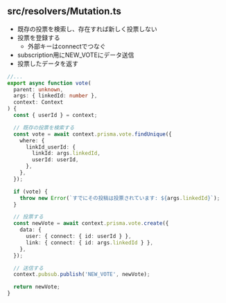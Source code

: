 ## src/resolvers/Mutation.ts

- 既存の投票を検索し、存在すれば新しく投票しない
- 投票を登録する
	- 外部キーはconnectでつなぐ
- subscription用にNEW_VOTEにデータ送信
- 投票したデータを返す

```ts
//...
export async function vote(
  parent: unknown,
  args: { linkedId: number },
  context: Context
) {
  const { userId } = context;

  // 既存の投票を検索する
  const vote = await context.prisma.vote.findUnique({
    where: {
      linkId_userId: {
        linkId: args.linkedId,
        userId: userId,
      },
    },
  });

  if (vote) {
    throw new Error(`すでにその投稿は投票されています: ${args.linkedId}`);
  }

  // 投票する
  const newVote = await context.prisma.vote.create({
    data: {
      user: { connect: { id: userId } },
      link: { connect: { id: args.linkedId } },
    },
  });

  // 送信する
  context.pubsub.publish('NEW_VOTE', newVote);

  return newVote;
}
```